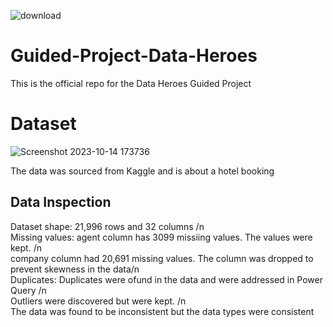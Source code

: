 
![download](https://github.com/Datafyde/Guided-Project-Data-Heroes/assets/135570337/aff0b01a-e03e-482f-a9f6-2ff267ad2d2e)

# Guided-Project-Data-Heroes
This is the official repo for the Data Heroes Guided Project

# Dataset

![Screenshot 2023-10-14 173736](https://github.com/Datafyde/Guided-Project-Data-Heroes/assets/135570337/96693b40-07f5-43fe-9372-c5ffd95925dc)

The data was sourced from Kaggle and is about a hotel booking

## Data Inspection
Dataset shape: 21,996 rows and 32 columns /n						
Missing values:	agent column has 3099	missiing values. The values were kept.	/n		
	              company column had 20,691	missing values. The column was dropped to prevent skewness in the data/n				
Duplicates: Duplicates were ofund in the data and were addressed in Power Query	/n			
Outliers were discovered but were kept.	/n		
The data was found to be inconsistent but the data types were consistent					


